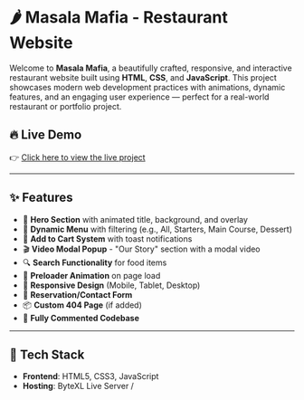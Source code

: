 # 🌶️ Masala Mafia - Restaurant Website

Welcome to **Masala Mafia**, a beautifully crafted, responsive, and interactive restaurant website built using **HTML**, **CSS**, and **JavaScript**. This project showcases modern web development practices with animations, dynamic features, and an engaging user experience — perfect for a real-world restaurant or portfolio project.

## 🔥 Live Demo

👉 [Click here to view the live project](https://shivansh-rattan01.bytexl.live/)



---

## ✨ Features

- 🎯 **Hero Section** with animated title, background, and overlay
- 🍱 **Dynamic Menu** with filtering (e.g., All, Starters, Main Course, Dessert)
- 🛒 **Add to Cart System** with toast notifications
- 🎬 **Video Modal Popup** - "Our Story" section with a modal video
- 🔍 **Search Functionality** for food items
- 🎉 **Preloader Animation** on page load
- 📱 **Responsive Design** (Mobile, Tablet, Desktop)
- 📩 **Reservation/Contact Form**
- 📦 **Custom 404 Page** (if added)
- 📃 **Fully Commented Codebase**

---


## 🚀 Tech Stack

- **Frontend**: HTML5, CSS3, JavaScript
- **Hosting**: ByteXL Live Server /

